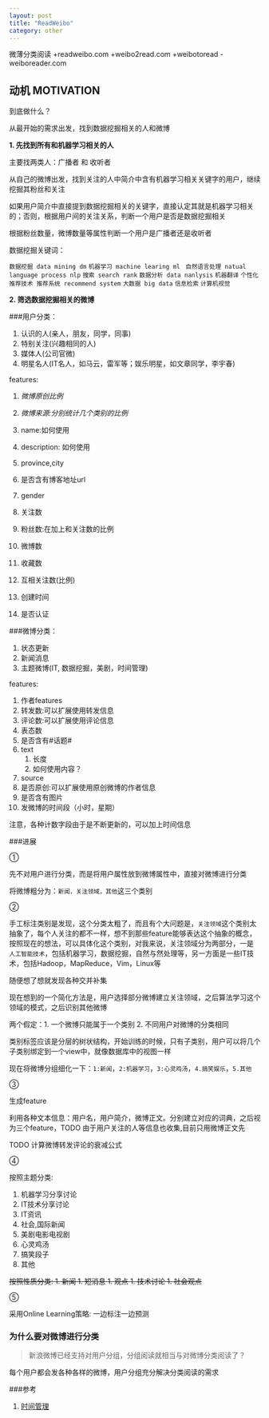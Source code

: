 ```yaml
---
layout: post
title: "ReadWeibo"
category: other
---
```


微薄分类阅读 +readweibo.com +weibo2read.com +weibotoread -weiboreader.com


## 动机 MOTIVATION

到底做什么？

从最开始的需求出发，找到数据挖掘相关的人和微博


**1. 先找到所有和机器学习相关的人**

主要找两类人：广播者 和 收听者

从自己的微博出发，找到关注的人中简介中含有机器学习相关关键字的用户，继续挖掘其粉丝和关注

如果用户简介中直接提到数据挖掘相关的关键字，直接认定其就是机器学习相关的；否则，根据用户间的关注关系，判断一个用户是否是数据挖掘相关

根据粉丝数量，微博数量等属性判断一个用户是广播者还是收听者


数据挖掘关键词：

`数据挖掘 data mining dm`
`机器学习 machine learing ml `
`自然语言处理 natual language process nlp`
`搜索 search rank`
`数据分析 data nanlysis`
`机器翻译`
`个性化 推荐技术 推荐系统 recommend system`
`大数据 big data`
`信息检索`
`计算机视觉` 

**2. 筛选数据挖掘相关的微博**

###用户分类：

1. 认识的人(亲人，朋友，同学，同事)
2. 特别关注(兴趣相同的人)
3. 媒体人(公司官微)
4. 明星名人(IT名人，如马云，雷军等；娱乐明星，如文章同学，李宇春)

features:

1. *微博原创比例*
1. *微博来源:分别统计几个类别的比例*

1. name:如何使用
1. description: 如何使用
1. province,city
1. 是否含有博客地址url
1. gender
1. 关注数
1. 粉丝数:在加上和关注数的比例
1. 微博数
1. 收藏数
1. 互相关注数(比例)
1. 创建时间
1. 是否认证

###微博分类：

1. 状态更新
2. 新闻消息
3. 主题微博(IT, 数据挖掘，美剧，时间管理)

features:

1. 作者features
1. 转发数:可以扩展使用转发信息
1. 评论数:可以扩展使用评论信息
1. 表态数
1. 是否含有#话题#
1. text
    1. 长度
    1. 如何使用内容？
1. source
1. 是否原创:可以扩展使用原创微博的作者信息
1. 是否含有图片
1. 发微博的时间段（小时，星期）

注意，各种计数字段由于是不断更新的，可以加上时间信息

###进展

➀  

先不对用户进行分类，而是将用户属性放到微博属性中，直接对微博进行分类

将微博粗分为：`新闻，关注领域，其他`这三个类别

➁

手工标注类别是发现，这个分类太粗了，而且有个大问题是，`关注领域`这个类别太抽象了，每个人关注的都不一样，想不到那些feature能够表达这个抽象的概念，按照现在的想法，可以具体化这个类别，对我来说，关注领域分为两部分，一是   `人工智能技术`，包括机器学习，数据挖掘，自然与然处理等，另一方面是一些IT技术，包括Hadoop，MapReduce，Vim，Linux等

随便想了想就发现各种交并补集

现在想到的一个简化方法是，用户选择部分微博建立关注领域，之后算法学习这个领域的模式，之后识别其他微博

两个假定：1. 一个微博只能属于一个类别 2. 不同用户对微博的分类相同

类别标签应该是分层的树状结构，开始训练的时候，只有子类别，用户可以将几个子类别绑定到一个view中，就像数据库中的视图一样

现在将微博分组细化一下：`1:新闻`，`2:机器学习`，`3:心灵鸡汤`，`4.搞笑娱乐`，`5.其他`

➂

生成feature

利用各种文本信息：用户名，用户简介，微博正文。分别建立对应的词典，之后视为三个feature，TODO 由于用户关注的人等信息也收集,目前只用微博正文先

TODO 计算微博转发评论的衰减公式

➃

按照主题分类:  
1. 机器学习分享讨论
1. IT技术分享讨论
1. IT资讯
1. 社会,国际新闻
1. 美剧电影电视剧
1. 心灵鸡汤
1. 搞笑段子
1. 其他

<s>
按照性质分类:  
1. 新闻
1. 短消息
1. 观点
1. 技术讨论
1. 社会观点
</s>

➄

采用Online Learning策略: 一边标注一边预测

### 为什么要对微博进行分类

> 新浪微博已经支持对用户分组，分组阅读就相当与对微博分类阅读了？

每个用户都会发各种各样的微博，用户分组充分解决分类阅读的需求




###参考
1. [时间管理](http://jianshu.io/p/A1nxyt)
